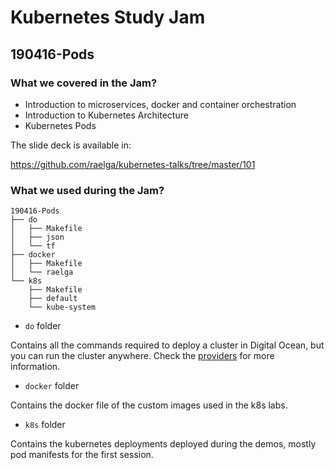 # Kubernetes Study Jam

## 190416-Pods

### What we covered in the Jam?

- Introduction to microservices, docker and container orchestration
- Introduction to Kubernetes Architecture
- Kubernetes Pods

The slide deck is available in:

https://github.com/raelga/kubernetes-talks/tree/master/101

### What we used during the Jam?

```
190416-Pods
├── do
│   ├── Makefile
│   ├── json
│   └── tf
├── docker
│   ├── Makefile
│   └── raelga
└── k8s
    ├── Makefile
    ├── default
    └── kube-system
```

- `do` folder

Contains all the commands required to deploy a cluster in Digital Ocean, but you can run the cluster anywhere. Check the [providers](/providers) for more information.

- `docker` folder

Contains the docker file of the custom images used in the k8s labs.

- `k8s` folder

Contains the kubernetes deployments deployed during the demos, mostly pod manifests for the first session.
